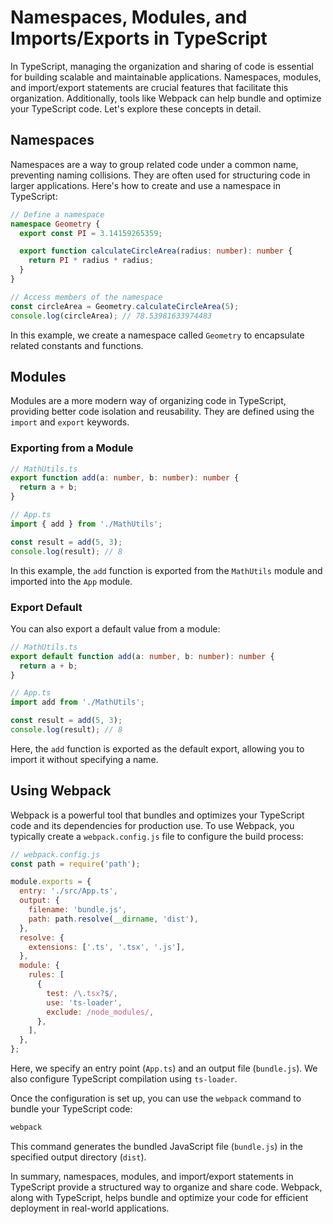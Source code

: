 # Namespaces, Modules, and Imports/Exports in TypeScript

In TypeScript, managing the organization and sharing of code is essential for building scalable and maintainable applications. Namespaces, modules, and import/export statements are crucial features that facilitate this organization. Additionally, tools like Webpack can help bundle and optimize your TypeScript code. Let's explore these concepts in detail.

## Namespaces

Namespaces are a way to group related code under a common name, preventing naming collisions. They are often used for structuring code in larger applications. Here's how to create and use a namespace in TypeScript:

```typescript
// Define a namespace
namespace Geometry {
  export const PI = 3.14159265359;

  export function calculateCircleArea(radius: number): number {
    return PI * radius * radius;
  }
}

// Access members of the namespace
const circleArea = Geometry.calculateCircleArea(5);
console.log(circleArea); // 78.53981633974483
```

In this example, we create a namespace called `Geometry` to encapsulate related constants and functions.

## Modules

Modules are a more modern way of organizing code in TypeScript, providing better code isolation and reusability. They are defined using the `import` and `export` keywords. 

### Exporting from a Module

```typescript
// MathUtils.ts
export function add(a: number, b: number): number {
  return a + b;
}

// App.ts
import { add } from './MathUtils';

const result = add(5, 3);
console.log(result); // 8
```

In this example, the `add` function is exported from the `MathUtils` module and imported into the `App` module.

### Export Default

You can also export a default value from a module:

```typescript
// MathUtils.ts
export default function add(a: number, b: number): number {
  return a + b;
}

// App.ts
import add from './MathUtils';

const result = add(5, 3);
console.log(result); // 8
```

Here, the `add` function is exported as the default export, allowing you to import it without specifying a name.

## Using Webpack

Webpack is a powerful tool that bundles and optimizes your TypeScript code and its dependencies for production use. To use Webpack, you typically create a `webpack.config.js` file to configure the build process:

```javascript
// webpack.config.js
const path = require('path');

module.exports = {
  entry: './src/App.ts',
  output: {
    filename: 'bundle.js',
    path: path.resolve(__dirname, 'dist'),
  },
  resolve: {
    extensions: ['.ts', '.tsx', '.js'],
  },
  module: {
    rules: [
      {
        test: /\.tsx?$/,
        use: 'ts-loader',
        exclude: /node_modules/,
      },
    ],
  },
};
```

Here, we specify an entry point (`App.ts`) and an output file (`bundle.js`). We also configure TypeScript compilation using `ts-loader`.

Once the configuration is set up, you can use the `webpack` command to bundle your TypeScript code:

```bash
webpack
```

This command generates the bundled JavaScript file (`bundle.js`) in the specified output directory (`dist`).

In summary, namespaces, modules, and import/export statements in TypeScript provide a structured way to organize and share code. Webpack, along with TypeScript, helps bundle and optimize your code for efficient deployment in real-world applications.